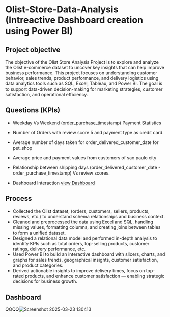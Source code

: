 # Olist-Store-Data-Analysis (Intreactive Dashboard creation using Power BI)
## Project objective
The objective of the Olist Store Analysis Project is to explore and analyze the Olist e-commerce dataset to uncover key insights that can help improve business performance. This project focuses on understanding customer behavior, sales trends, product performance, and delivery logistics using data analytics tools such as SQL, Excel, Tableau, and Power BI. The goal is to support data-driven decision-making for marketing strategies, customer satisfaction, and operational efficiency.
## Questions (KPIs)
- Weekday Vs Weekend (order_purchase_timestamp) Payment Statistics
- Number of Orders with review score 5 and payment type as credit card.
- Average number of days taken for order_delivered_customer_date for pet_shop
- Average price and payment values from customers of sao paulo city
- Relationship between shipping days (order_delivered_customer_date - order_purchase_timestamp) Vs review scores.
  
- Dashboard Interaction <a href="https://github.com/Shaik-Sameer473/Olist-Store-Analysis/blob/main/Screenshot%202025-03-23%20130413.png">view Dashboard</a>

## Process
- Collected the Olist dataset,  (orders, customers, sellers, products, reviews, etc.) to understand schema relationships and business context.
- Cleaned and preprocessed the data using Excel and SQL, handling missing values, formatting columns, and creating joins between tables to form a unified dataset.
- Designed a relational data model and performed in-depth analysis to identify KPIs such as total orders, top-selling products, customer ratings, delivery performance, etc.
- Used Power BI to build an interactive dashboard with slicers, charts, and graphs for sales trends, geographical insights, customer satisfaction, and product categories.
- Derived actionable insights to improve delivery times, focus on top-rated products, and enhance customer satisfaction — enabling strategic decisions for business growth.

## Dashboard
QQQQ![Screenshot 2025-03-23 130413](https://github.com/user-attachments/assets/51f46a95-91fe-4567-8e93-dc0cf03640ea)
